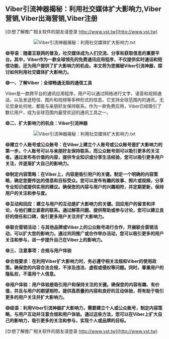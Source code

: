 ## **Viber引流神器揭秘：利用社交媒体扩大影响力,Viber营销,Viber出海营销,Viber注册**

[😍想了解推广相关软件的朋友请登录 http://www.vst.tw](http://www.vst.tw)

 <center><img src="https://vst.tw/MP4/tuiguang/png/5.png" alt="Viber引流神器揭秘：利用社交媒体扩大影响力.txt"></center>

**😄导语：随着互联网的普及，社交媒体成为人们交流、分享和获取信息的重要平台。其中，Viber作为一款全球领先的免费通讯应用程序，不仅提供实时通话和短信功能，还为用户提供了扩大影响力的机会。本文将为您揭秘Viber引流神器，探讨如何利用社交媒体扩大影响力。**

**😄一、了解Viber：全球畅通无阻的通信工具**

Viber是一款跨平台的通讯应用程序，用户可以通过网络进行文字、语音和视频通话，以及发送短信、图片和视频等多种形式的信息。它支持全球范围内的通讯，无论您身处何地，都能与亲朋好友保持联系。作为一款免费应用，Viber已经吸引了数亿用户，成为全球范围内最受欢迎的通讯工具之一。

**😄二、扩大影响力的机会：Viber引流神器**

 <center><img src="https://vst.tw/MP4/tuiguang/png/3.png" alt="Viber引流神器揭秘：利用社交媒体扩大影响力.txt"></center>

**😄建立个人账号或公众账号：在Viber上建立个人账号或公众账号是扩大影响力的第一步。个人账号可以与亲朋好友保持联系，而公众账号则可以吸引更多的关注者。通过发布有价值的内容，提供专业知识或分享生活经验，您可以吸引更多用户关注，并逐渐扩大自己的影响力。**

**😄制定内容策略：在Viber上，内容是吸引用户的关键。制定一个明确的内容策略，确定您要传达的信息和目标受众。您可以发布有趣的故事、照片或视频，分享专业知识或提供实用的建议。确保您的内容与用户的兴趣相符，并定期更新，保持用户的关注和参与度。**

**😄互动和回应：建立与用户的互动是扩大影响力的关键。回应用户的留言和评论，与他们建立紧密的联系。通过解答问题、提供帮助或参与讨论，您可以建立良好的信任和口碑，吸引更多用户关注并扩大影响力。**

**😄联合营销活动：与其他品牌或Viber上的公众账号进行合作，开展联合营销活动，可以扩大您的影响力。通过共同推广或合作举办活动，您可以吸引更多的用户关注和参与，进一步提升自己在Viber上的影响力。**

**😄三、注意事项：合规与用户体验**

**😄合规要求：在利用Viber扩大影响力时，务必遵守相关法规和Viber的使用政策。确保您的内容合法合规，不涉及违法、虚假或侵权等问题。同时，尊重用户的隐私权，不滥用个人信息。**

**😄用户体验：用户体验是吸引用户和保持关注的关键。确保您的内容有趣、有价值，并且与用户的期望相符。提供高质量的内容和良好的互动体验，将有助于吸引更多的用户关注并扩大影响力。**

**😄结语：利用Viber引流神器扩大影响力，需要建立个人或公众账号，制定内容策略，与用户互动并注意合规和用户体验。通过这些方法，您可以在Viber上扩大自己的影响力，吸引更多的关注和参与，实现个人或品牌的目标。**

[😍想了解推广相关软件的朋友请登录 http://www.vst.tw](http://www.vst.tw)



